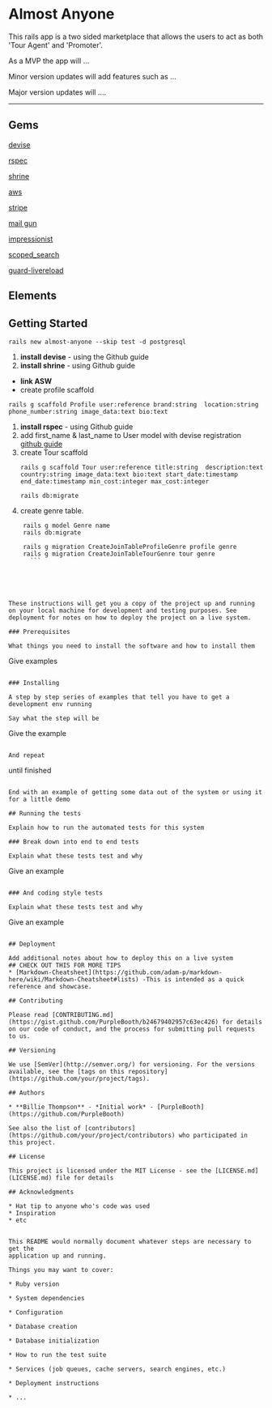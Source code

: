 # Almost Anyone

This rails app is a two sided marketplace that allows the users to act as both 'Tour Agent' and 'Promoter'.

As a MVP the app will ...

Minor version updates will add features such as ...

Major version updates will ....
___
## Gems

[devise](https://github.com/plataformatec/devise)

[rspec](https://github.com/rspec/rspec-rails)

[shrine](https://github.com/janko-m/shrine)

[aws](https://github.com/aws/aws-sdk-ruby)

[stripe](https://github.com/stripe/stripe-ruby)

[mail gun](https://github.com/mailgun/mailgun-ruby)

[impressionist](https://github.com/charlotte-ruby/impressionist)

[scoped_search](https://github.com/wvanbergen/scoped_search)

[guard-livereload](https://github.com/guard/guard-livereload)

## Elements


## Getting Started

```
rails new almost-anyone --skip test -d postgresql
```

1. **install devise** - using the Github guide
1. **install shrine** - using Github guide
  * **link ASW**
  * create profile scaffold

  ```
  rails g scaffold Profile user:reference brand:string  location:string phone_number:string image_data:text bio:text
  ```
1. **install rspec** - using Github guide
1. add first_name & last_name to User model with devise registration [github guide](https://github.com/plataformatec/devise/wiki/How-To:-Allow-users-to-sign-in-using-their-username-or-email-address)
1. create Tour scaffold
    ```
    rails g scaffold Tour user:reference title:string  description:text country:string image_data:text bio:text start_date:timestamp end_date:timestamp min_cost:integer max_cost:integer

    rails db:migrate
    ```
1. create genre table.

```
    rails g model Genre name
    rails db:migrate

    rails g migration CreateJoinTableProfileGenre profile genre
    rails g migration CreateJoinTableTourGenre tour genre
      ```





These instructions will get you a copy of the project up and running on your local machine for development and testing purposes. See deployment for notes on how to deploy the project on a live system.

### Prerequisites

What things you need to install the software and how to install them

```
Give examples
```

### Installing

A step by step series of examples that tell you have to get a development env running

Say what the step will be

```
Give the example
```

And repeat

```
until finished
```

End with an example of getting some data out of the system or using it for a little demo

## Running the tests

Explain how to run the automated tests for this system

### Break down into end to end tests

Explain what these tests test and why

```
Give an example
```

### And coding style tests

Explain what these tests test and why

```
Give an example
```

## Deployment

Add additional notes about how to deploy this on a live system
## CHECK OUT THIS FOR MORE TIPS
* [Markdown-Cheatsheet](https://github.com/adam-p/markdown-here/wiki/Markdown-Cheatsheet#lists) -This is intended as a quick reference and showcase.

## Contributing

Please read [CONTRIBUTING.md](https://gist.github.com/PurpleBooth/b24679402957c63ec426) for details on our code of conduct, and the process for submitting pull requests to us.

## Versioning

We use [SemVer](http://semver.org/) for versioning. For the versions available, see the [tags on this repository](https://github.com/your/project/tags).

## Authors

* **Billie Thompson** - *Initial work* - [PurpleBooth](https://github.com/PurpleBooth)

See also the list of [contributors](https://github.com/your/project/contributors) who participated in this project.

## License

This project is licensed under the MIT License - see the [LICENSE.md](LICENSE.md) file for details

## Acknowledgments

* Hat tip to anyone who's code was used
* Inspiration
* etc


This README would normally document whatever steps are necessary to get the
application up and running.

Things you may want to cover:

* Ruby version

* System dependencies

* Configuration

* Database creation

* Database initialization

* How to run the test suite

* Services (job queues, cache servers, search engines, etc.)

* Deployment instructions

* ...
